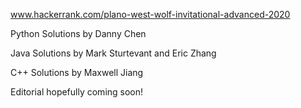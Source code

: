 www.hackerrank.com/plano-west-wolf-invitational-advanced-2020

Python Solutions by Danny Chen

Java Solutions by Mark Sturtevant and Eric Zhang

C++ Solutions by Maxwell Jiang

Editorial hopefully coming soon!

